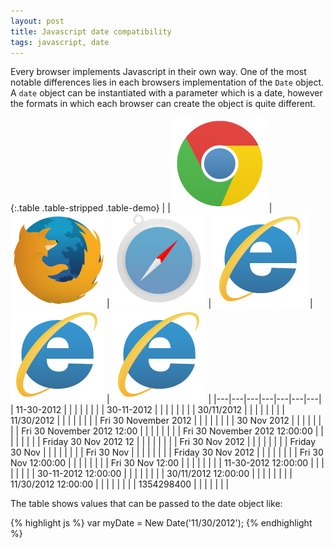```yaml
---
layout: post
title: Javascript date compatibility
tags: javascript, date
---
```


Every browser implements Javascript in their own way. One of the most notable differences lies in each browsers implementation of the `Date` object. A `date` object can be instantiated with a parameter which is a date, however the formats in which each browser can create the object is quite different.

{:.table .table-stripped .table-demo}
|   | ![Chrome](/img/chrome.png) | ![Firefox](/img/firefox.png) | ![Safari](/img/safari.png) | ![IE7](/img/ie.png) | ![IE8](/img/ie.png) | ![IE9](/img/ie.png) |
|---|---|---|---|---|---|---|
| 11-30-2012 | <i class="fa fa-check primary"></i> | <i class="fa fa-times error"></i> | <i class="fa fa-times error"></i> | <i class="fa fa-check primary"></i> | <i class="fa fa-check primary"></i> | <i class="fa fa-check primary"></i> |
| 30-11-2012 | <i class="fa fa-times error"></i> | <i class="fa fa-times error"></i> | <i class="fa fa-times error"></i> | <i class="fa fa-check primary"></i> | <i class="fa fa-check primary"></i> | <i class="fa fa-check primary"></i> |
| 30/11/2012 | <i class="fa fa-times error"></i> | <i class="fa fa-check primary"></i> | <i class="fa fa-check primary"></i> | <i class="fa fa-check primary"></i> | <i class="fa fa-check primary"></i> | <i class="fa fa-check primary"></i> |
| 11/30/2012 | <i class="fa fa-check primary"></i> | <i class="fa fa-check primary"></i> | <i class="fa fa-check primary"></i> | <i class="fa fa-check primary"></i> | <i class="fa fa-check primary"></i> | <i class="fa fa-check primary"></i> |
| Fri 30 November 2012  | <i class="fa fa-check primary"></i> | <i class="fa fa-check primary"></i> | <i class="fa fa-check primary"></i> | <i class="fa fa-check primary"></i> | <i class="fa fa-check primary"></i> | <i class="fa fa-check primary"></i> |
| 30 Nov 2012 | <i class="fa fa-check primary"></i> | <i class="fa fa-check primary"></i> | <i class="fa fa-check primary"></i> | <i class="fa fa-check primary"></i> | <i class="fa fa-check primary"></i> | <i class="fa fa-check primary"></i> |
| Fri 30 November 2012 12:00 | <i class="fa fa-check primary"></i> | <i class="fa fa-check primary"></i> | <i class="fa fa-check primary"></i> | <i class="fa fa-check primary"></i> | <i class="fa fa-check primary"></i> | <i class="fa fa-check primary"></i> |
| Fri 30 November 2012 12:00:00 | <i class="fa fa-check primary"></i> | <i class="fa fa-check primary"></i> | <i class="fa fa-check primary"></i> | <i class="fa fa-check primary"></i> | <i class="fa fa-check primary"></i> | <i class="fa fa-check primary"></i> |
| Friday 30 Nov 2012 12 | <i class="fa fa-check primary"></i> | <i class="fa fa-times error"></i> | <i class="fa fa-times error"></i> | <i class="fa fa-times error"></i> | <i class="fa fa-times error"></i> | <i class="fa fa-times error"></i> |
| Fri 30 Nov 2012 | <i class="fa fa-check primary"></i> | <i class="fa fa-check primary"></i> | <i class="fa fa-check primary"></i> | <i class="fa fa-check primary"></i> | <i class="fa fa-check primary"></i> | <i class="fa fa-check primary"></i> |
| Friday 30 Nov | <i class="fa fa-check primary"></i> | <i class="fa fa-times error"></i> | <i class="fa fa-times error"></i> | <i class="fa fa-times error"></i> | <i class="fa fa-times error"></i> | <i class="fa fa-times error"></i> |
| Fri 30 Nov | <i class="fa fa-check primary"></i> | <i class="fa fa-times error"></i> | <i class="fa fa-times error"></i> | <i class="fa fa-times error"></i> | <i class="fa fa-times error"></i> | <i class="fa fa-times error"></i> |
| Friday 30 Nov 2012 | <i class="fa fa-check primary"></i> | <i class="fa fa-times error"></i> | <i class="fa fa-check primary"></i> | <i class="fa fa-check primary"></i> | <i class="fa fa-check primary"></i> | <i class="fa fa-check primary"></i> |
| Fri 30 Nov 12:00:00 | <i class="fa fa-check primary"></i> | <i class="fa fa-times error"></i> | <i class="fa fa-check primary"></i> | <i class="fa fa-times error"></i> | <i class="fa fa-times error"></i> | <i class="fa fa-times error"></i> |
| Fri 30 Nov 12:00 | <i class="fa fa-check primary"></i> | <i class="fa fa-times error"></i> | <i class="fa fa-check primary"></i> | <i class="fa fa-times error"></i> | <i class="fa fa-times error"></i> | <i class="fa fa-times error"></i> |
| 11-30-2012 12:00:00 | <i class="fa fa-check primary"></i> | <i class="fa fa-times error"></i> | <i class="fa fa-times error"></i> | <i class="fa fa-check primary"></i> | <i class="fa fa-check primary"></i> | <i class="fa fa-check primary"></i> |
| 30-11-2012 12:00:00 | <i class="fa fa-times error"></i> | <i class="fa fa-times error"></i> | <i class="fa fa-times error"></i> | <i class="fa fa-check primary"></i> | <i class="fa fa-check primary"></i> | <i class="fa fa-check primary"></i> |
| 30/11/2012 12:00:00 | <i class="fa fa-times error"></i> | <i class="fa fa-check primary"></i> | <i class="fa fa-times error"></i> | <i class="fa fa-check primary"></i> | <i class="fa fa-check primary"></i> | <i class="fa fa-check primary"></i> |
| 11/30/2012 12:00:00 | <i class="fa fa-check primary"></i> | <i class="fa fa-check primary"></i> | <i class="fa fa-check primary"></i> | <i class="fa fa-check primary"></i> | <i class="fa fa-check primary"></i> | <i class="fa fa-check primary"></i> |
| 1354298400 | <i class="fa fa-times error"></i> | <i class="fa fa-times error"></i> | <i class="fa fa-times error"></i> | <i class="fa fa-times error"></i> | <i class="fa fa-times error"></i> | <i class="fa fa-times error"></i> |

The table shows values that can be passed to the date object like:

{% highlight js %}
var myDate = New Date('11/30/2012');
{% endhighlight %}
